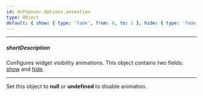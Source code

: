 ```yaml
---
id: dxPopover.Options.animation
type: Object
default: { show: { type: 'fade', from: 0, to: 1 }, hide: { type: 'fade', to: 0 } }
---
```

---
##### shortDescription
Configures widget visibility animations. This object contains two fields: [show](/Documentation/ApiReference/UI_Widgets/dxPopover/Configuration/animation/#show) and [hide](/Documentation/ApiReference/UI_Widgets/dxPopover/Configuration/animation/#hide).

---
Set this object to **null** or **undefined** to disable animation.
